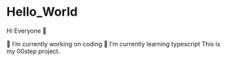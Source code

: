 # Hello_World
Hi Everyone 👋

🔭 I’m currently working on coding
🌱 I’m currently learning typescript
This is my 00step project.
